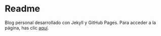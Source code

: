 # Readme

Blog personal desarrollado con Jekyll y GitHub Pages. Para acceder a la página, has clic [aquí](https://nisoto.github.io/).
